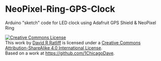 NeoPixel-Ring-GPS-Clock
=======================

Arduino "sketch" code for LED clock using Adafruit GPS Shield &amp; NeoPixel Ring


<a rel="license" href="http://creativecommons.org/licenses/by-sa/4.0/"><img alt="Creative Commons License" style="border-width:0" src="http://i.creativecommons.org/l/by-sa/4.0/88x31.png" /></a><br />This work by <a xmlns:cc="http://creativecommons.org/ns#" href="https://github.com/1ChicagoDave" property="cc:attributionName" rel="cc:attributionURL">David R Ratliff</a> is licensed under a <a rel="license" href="http://creativecommons.org/licenses/by-sa/4.0/">Creative Commons Attribution-ShareAlike 4.0 International License</a>.<br />Based on a work at <a xmlns:dct="http://purl.org/dc/terms/" href="https://github.com/1ChicagoDave" rel="dct:source">https://github.com/1ChicagoDave</a>.
